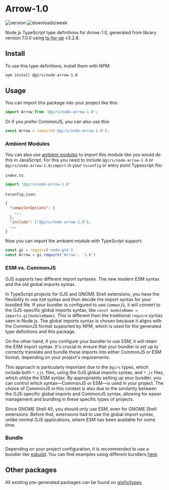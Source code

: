 
# Arrow-1.0

![version](https://img.shields.io/npm/v/@girs/node-arrow-1.0)
![downloads/week](https://img.shields.io/npm/dw/@girs/node-arrow-1.0)


Node.js TypeScript type definitions for Arrow-1.0, generated from library version 7.0.0 using [ts-for-gir](https://github.com/gjsify/ts-for-gir) v3.2.8.


## Install

To use this type definitions, install them with NPM:
```bash
npm install @girs/node-arrow-1.0
```

## Usage

You can import this package into your project like this:
```ts
import Arrow from '@girs/node-arrow-1.0';
```

Or if you prefer CommonJS, you can also use this:
```ts
const Arrow = require('@girs/node-arrow-1.0');
```

### Ambient Modules

You can also use [ambient modules](https://github.com/gjsify/ts-for-gir/tree/main/packages/cli#ambient-modules) to import this module like you would do this in JavaScript.
For this you need to include `@girs/node-arrow-1.0` or `@girs/node-arrow-1.0/import` in your `tsconfig` or entry point Typescript file:

`index.ts`:
```ts
import '@girs/node-arrow-1.0'
```

`tsconfig.json`:
```json
{
  "compilerOptions": {
    ...
  },
  "include": ["@girs/node-arrow-1.0"],
  ...
}
```

Now you can import the ambient module with TypeScript support: 

```ts
const gi = require('node-gtk')
const Arrow = gi.require('Arrow', '1.0')
```



### ESM vs. CommonJS

GJS supports two different import syntaxes. The new modern ESM syntax and the old global imports syntax.

In TypeScript projects for GJS and GNOME Shell extensions, you have the flexibility to use `ESM` syntax and then decide the import syntax for your bundled file. If your bundler is configured to use `CommonJS`, it will convert to the GJS-specific global imports syntax, like `const moduleName = imports.gi[moduleName]`. This is different from the traditional `require` syntax seen in Node.js. The global imports syntax is chosen because it aligns with the CommonJS format supported by NPM, which is used for the generated type definitions and this package.

On the other hand, if you configure your bundler to use ESM, it will retain the ESM import syntax. It's crucial to ensure that your bundler is set up to correctly translate and bundle these imports into either CommonJS or ESM format, depending on your project's requirements.

This approach is particularly important due to the `@girs` types, which include both `*.cjs `files, using the GJS global imports syntax, and `*.js` files, which utilize the ESM syntax. By appropriately setting up your bundler, you can control which syntax—CommonJS or ESM—is used in your project. The choice of CommonJS in this context is also due to the similarity between the GJS-specific global imports and CommonJS syntax, allowing for easier management and bundling in these specific types of projects.

Since GNOME Shell 45, you should only use ESM, even for GNOME Shell extensions. Before that, extensions had to use the global import syntax, unlike normal GJS applications, where ESM has been available for some time.

### Bundle

Depending on your project configuration, it is recommended to use a bundler like [esbuild](https://esbuild.github.io/). You can find examples using different bundlers [here](https://github.com/gjsify/ts-for-gir/tree/main/examples).

## Other packages

All existing pre-generated packages can be found on [gjsify/types](https://github.com/gjsify/types).


